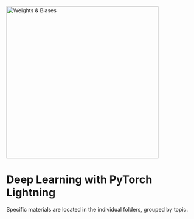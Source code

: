 <img src="https://i.imgur.com/gb6B4ig.png" width="400" alt="Weights & Biases" />

# Deep Learning with PyTorch Lightning

Specific materials are located in the individual folders, grouped by topic.
